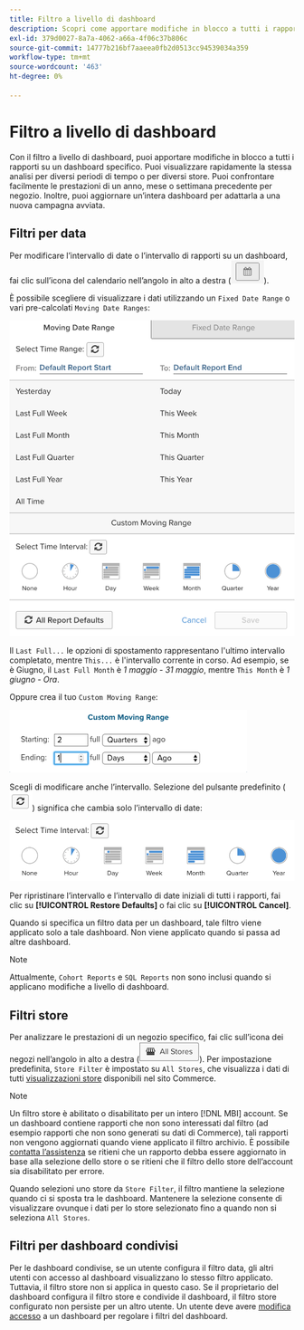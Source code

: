 ```yaml
---
title: Filtro a livello di dashboard
description: Scopri come apportare modifiche in blocco a tutti i rapporti su un dashboard specifico.
exl-id: 379d0027-8a7a-4062-a66a-4f06c37b806c
source-git-commit: 14777b216bf7aaeea0fb2d0513cc94539034a359
workflow-type: tm+mt
source-wordcount: '463'
ht-degree: 0%

---
```


# Filtro a livello di dashboard

Con il filtro a livello di dashboard, puoi apportare modifiche in blocco a tutti i rapporti su un dashboard specifico. Puoi visualizzare rapidamente la stessa analisi per diversi periodi di tempo o per diversi store. Puoi confrontare facilmente le prestazioni di un anno, mese o settimana precedente per negozio. Inoltre, puoi aggiornare un’intera dashboard per adattarla a una nuova campagna avviata.

## Filtri per data

Per modificare l’intervallo di date o l’intervallo di rapporti su un dashboard, fai clic sull’icona del calendario nell’angolo in alto a destra (![calendario](../../assets/calendar-button.png)).

È possibile scegliere di visualizzare i dati utilizzando un `Fixed Date Range` o vari pre-calcolati `Moving Date Ranges`:

![spostamento di intervalli di date](../../assets/moving_date_ranges.png)

Il `Last Full...` le opzioni di spostamento rappresentano l&#39;ultimo intervallo completato, mentre `This...` è l&#39;intervallo corrente in corso. Ad esempio, se è Giugno, il `Last Full Month` è _1 maggio - 31 maggio_, mentre `This Month` è _1 giugno - Ora_.

Oppure crea il tuo `Custom Moving Range`\:

![intervallo di spostamento personalizzato](../../assets/custom-moving-range.png)

Scegli di modificare anche l’intervallo. Selezione del pulsante predefinito (![intervallo di tempo predefinito](../../assets/time_interval_default.png)) significa che cambia solo l’intervallo di date:

![intervallo di tempo](../../assets/time_interval.png)

Per ripristinare l’intervallo e l’intervallo di date iniziali di tutti i rapporti, fai clic su **[!UICONTROL Restore Defaults]** o fai clic su **[!UICONTROL Cancel]**.

Quando si specifica un filtro data per un dashboard, tale filtro viene applicato solo a tale dashboard. Non viene applicato quando si passa ad altre dashboard.

>[!NOTE]
>
>Attualmente, `Cohort Reports` e `SQL Reports` non sono inclusi quando si applicano modifiche a livello di dashboard.

## Filtri store

Per analizzare le prestazioni di un negozio specifico, fai clic sull’icona dei negozi nell’angolo in alto a destra (![Filtro store](../../assets/store-filter.png)). Per impostazione predefinita, `Store Filter` è impostato su `All Stores`, che visualizza i dati di tutti [visualizzazioni store](https://experienceleague.adobe.com/docs/commerce-admin/stores-sales/site-store/store-views.html) disponibili nel sito Commerce.

>[!NOTE]
>
>Un filtro store è abilitato o disabilitato per un intero [!DNL MBI] account. Se un dashboard contiene rapporti che non sono interessati dal filtro (ad esempio rapporti che non sono generati su dati di Commerce), tali rapporti non vengono aggiornati quando viene applicato il filtro archivio. È possibile [contatta l’assistenza](https://experienceleague.adobe.com/docs/commerce-knowledge-base/kb/troubleshooting/miscellaneous/mbi-service-policies.html?lang=en) se ritieni che un rapporto debba essere aggiornato in base alla selezione dello store o se ritieni che il filtro dello store dell’account sia disabilitato per errore.

Quando selezioni uno store da `Store Filter`, il filtro mantiene la selezione quando ci si sposta tra le dashboard. Mantenere la selezione consente di visualizzare ovunque i dati per lo store selezionato fino a quando non si seleziona `All Stores`.

## Filtri per dashboard condivisi

Per le dashboard condivise, se un utente configura il filtro data, gli altri utenti con accesso al dashboard visualizzano lo stesso filtro applicato. Tuttavia, il filtro store non si applica in questo caso. Se il proprietario del dashboard configura il filtro store e condivide il dashboard, il filtro store configurato non persiste per un altro utente. Un utente deve avere [modifica accesso](../../data-user/dashboards/share-dashboard-with-users.md) a un dashboard per regolare i filtri del dashboard.
